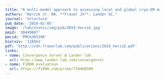 ```yaml
---
title: "A multi-model approach to assessing local and global cryo-EM map quality."
authors: "Herzik Jr. MA, **Fraser JS**, Lander GC."
journal: 'Structure'
pub_date: '2019-02-05'
image: '/lab/static/img/pub/2019_herzik.jpg'
pmid: '30449687'
pmcid: 'PMC6365196'
biorxiv: '128561'
pdf: 'http://cdn.fraserlab.com/publications/2019_herzik.pdf'
links:
- name: Convergence Server @ Lander lab
  url: http://www.lander-lab.com/convergence/
- name: F1000 evaluation
  url: https://f1000.com/prime/734468509
---
```

